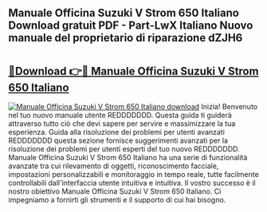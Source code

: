## Manuale Officina Suzuki V Strom 650 Italiano Download gratuit PDF - Part-LwX Italiano Nuovo manuale del proprietario di riparazione dZJH6

# <h2><a href="http://df9jqff.blite.top/?on=Manuale+Officina+Suzuki+V+Strom+650+Italiano">🔗Download 👉🔴 Manuale Officina Suzuki V Strom 650 Italiano</a></h2>

[![Manuale Officina Suzuki V Strom 650 Italiano download](https://i.imgur.com/lujVjoI.png)](http://df9jqff.blite.top/?on=Manuale+Officina+Suzuki+V+Strom+650+Italiano)
Inizia! Benvenuto nel tuo nuovo manuale utente REDDDDDDD. Questa guida ti guiderà attraverso tutto ciò che devi sapere per servire e massimizzare la tua esperienza. Guida alla risoluzione dei problemi per utenti avanzati REDDDDDDD questa sezione fornisce suggerimenti avanzati per la risoluzione dei problemi per utenti esperti del tuo nuovo REDDDDDDD. Manuale Officina Suzuki V Strom 650 Italiano ha una serie di funzionalità avanzate tra cui rilevamento di oggetti, riconoscimento facciale, impostazioni personalizzabili e monitoraggio in tempo reale, tutte facilmente controllabili dall'interfaccia utente intuitiva e intuitiva. Il vostro successo è il nostro obiettivo Manuale Officina Suzuki V Strom 650 Italiano. Ci impegniamo a fornirti gli strumenti e il supporto di cui hai bisogno.

